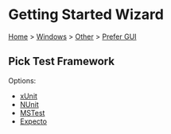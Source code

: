 # Getting Started Wizard

[Home](/docs/wiz/readme.md) > [Windows](Windows.md) > [Other](Windows_Other.md) > [Prefer GUI](Windows_Other_Gui.md)

## Pick Test Framework

Options:
 * [xUnit](Windows_Other_Gui_xUnit.md)
 * [NUnit](Windows_Other_Gui_NUnit.md)
 * [MSTest](Windows_Other_Gui_MSTest.md)
 * [Expecto](Windows_Other_Gui_Expecto.md)
